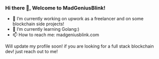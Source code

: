### Hi there 👋, Welcome to MadGeniusBlink!

- 🔭 I’m currently working on upwork as a freelancer and on some blockchain side projects! 
- 🌱 I’m currently learning Golang:)
- 📫 How to reach me: madgeniusblink.com

Will update my profile soon! if you are looking for a full stack blockchain dev! just reach out to me!

<!--
**Madgeniusblink/Madgeniusblink** is a ✨ _special_ ✨ repository because its `README.md` (this file) appears on your GitHub profile.

Here are some ideas to get you started:

- 🔭 I’m currently working on ...
- 🌱 I’m currently learning ...
- 👯 I’m looking to collaborate on ...
- 🤔 I’m looking for help with ...
- 💬 Ask me about ...
- 📫 How to reach me: ...
- 😄 Pronouns: ...
- ⚡ Fun fact: ...
-->
